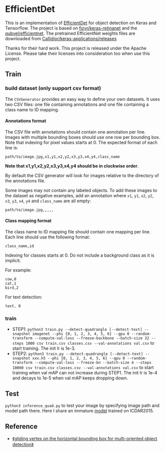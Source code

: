 # EfficientDet
This is an implementation of [EfficientDet](https://arxiv.org/pdf/1911.09070.pdf) for object detection on Keras and Tensorflow. The project is based on [fizyr/keras-retinanet](https://github.com/fizyr/keras-retinanet)
and the [qubvel/efficientnet](https://github.com/qubvel/efficientnet). 
The pretrained EfficientNet weights files are downloaded from [Callidior/keras-applications/releases](https://github.com/Callidior/keras-applications/releases)

Thanks for their hard work.
This project is released under the Apache License. Please take their licenses into consideration too when use this project.

## Train
### build dataset (only support csv format) 
The `CSVGenerator` provides an easy way to define your own datasets.
It uses two CSV files: one file containing annotations and one file containing a class name to ID mapping.

#### Annotations format
The CSV file with annotations should contain one annotation per line.
Images with multiple bounding boxes should use one row per bounding box.
Note that indexing for pixel values starts at 0.
The expected format of each line is:
```
path/to/image.jpg,x1,y1,x2,y2,x3,y3,x4,y4,class_name
```
**Note that x1,y1,x2,y2,x3,y3,x4,y4 should be in clockwise order**.

By default the CSV generator will look for images relative to the directory of the annotations file.

Some images may not contain any labeled objects.
To add these images to the dataset as negative examples,
add an annotation where `x1`, `y1`, `x2`, `y2`, `x3`, `y3`, `x4`, `y4` and `class_name` are all empty:
```
path/to/image.jpg,,,,,
```
#### Class mapping format
The class name to ID mapping file should contain one mapping per line.
Each line should use the following format:
```
class_name,id
```

Indexing for classes starts at 0.
Do not include a background class as it is implicit.

For example:
```
cow,0
cat,1
bird,2
```
For text detection:
```
text, 0
```

### train
* STEP1: `python3 train.py --detect-quadrangle [--detect-text] --snapshot imagenet --phi {0, 1, 2, 3, 4, 5, 6} --gpu 0 --random-transform --compute-val-loss --freeze-backbone --batch-size 32 --steps 1000 csv train.csv classes.csv --val-annotations val.csv` to start training. 
The init lr is 1e-3.
* STEP2: `python3 train.py --detect-quadrangle [--detect-text] --snapshot xxx.h5 --phi {0, 1, 2, 3, 4, 5, 6} --gpu 0 --random-transform --compute-val-loss --freeze-bn --batch-size 4 --steps 10000 csv train.csv classes.csv --val-annotations val.csv` to start training when val mAP can not increase during STEP1. 
The init lr is 1e-4 and decays to 1e-5 when val mAP keeps dropping down.

## Test
`python3 inference_quad.py` to test your image by specifying image path and model path there. 
Here I share an immature [model](https://drive.google.com/open?id=1CgbmaMmrbwJnJgS6xQyEVH_5L79NfKpl) trained on ICDAR2015.

## Reference
- [《gliding vertex on the horizontal bounding box for multi-oriented object detection》](https://arxiv.org/abs/1911.09358)